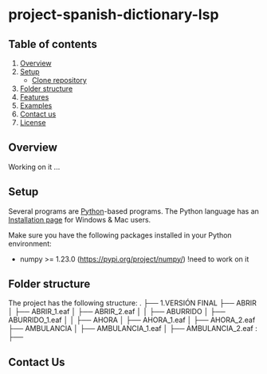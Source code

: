 # project-spanish-dictionary-lsp

## Table of contents

1. [Overview](#overview)
2. [Setup](#setup)
	- [Clone repository](#get-repository)
3. [Folder structure](#folder-structure)
4. [Features](#features)
5. [Examples](#examples)
6. [Contact us](#contact-us)
7. [License](#license)

## Overview

Working on it ...

## Setup

Several programs are [Python](https:///www.python.org)-based programs. The Python language has an [Installation page](https://www.python.org/downloads/) for Windows & Mac users.

Make sure you have the following packages installed in your Python environment:

- numpy >= 1.23.0 (https://pypi.org/project/numpy/)
!need to work on it 

## Folder structure

The project has the following structure:
.
├── 1.VERSIÓN FINAL
    ├── ABRIR
    │   ├── ABRIR_1.eaf
    │   ├── ABRIR_2.eaf
    │   │
    ├── ABURRIDO
    │   ├── ABURRIDO_1.eaf
    │   │
    ├── AHORA
    │   ├── AHORA_1.eaf
    │   ├── AHORA_2.eaf
    ├── AMBULANCIA
    │   ├── AMBULANCIA_1.eaf
    │   ├── AMBULANCIA_2.eaf
    :
├── 
                


## Contact Us
